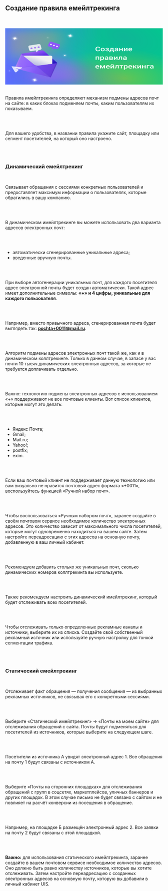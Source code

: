 ## Создание правила емейлтрекинга

<br>
<br>

<img src="EmailtrackingSettings.svg" alt="" width="100%" height="180px"/>

<br>
<br>

Правила имейлтрекинга определяют механизм подмены адресов почт на сайте: в каких блоках подменяем почты, каким пользователям их показываем.

<br>
<br>

Для вашего удобства, в названии правила укажите сайт, площадку или сегмент посетителей, на который оно настроено.

<br>
<br>

### Динамический емейлтрекинг

<br>

Связывает обращения с сессиями конкретных пользователей и предоставляет максимум информации о пользователях, которые обратились в вашу компанию.

<br>
<br>

В динамическом имейлтрекинге вы можете использовать два варианта адресов электронных почт: 

<br>
<br>

- автоматически сгенерированные уникальные адреса;
- введенные вручную почты.

<br>
<br>

При выборе автогенерации уникальных почт, для каждого посетителя адрес электронной почты будет создан автоматически. Такой адрес имеет дополнительные символы: **«+» и 4 цифры, уникальные для каждого пользователя**.

<br>
<br>

Например, вместо привычного адреса, сгенерированная почта будет выглядеть так: **pochta+0011@mail.ru**.

<br>
<br>

Алгоритм подмены адресов электронных почт такой же, как и в динамическом коллтрекинге. Только в данном случае, в запасе у вас почти 10 тысяч динамических электронных адресов, за которые не требуется доплачивать отдельно.

<br>
<br>

Важно: технологию подмены электронных адресов с использованием «+» поддерживают не все почтовые клиенты. Вот список клиентов, которые могут это делать:

<br>
<br>

- Яндекс Почта;
- Gmail;
- Mail.ru;
- Yahoo!;
- postfix;
- exim.

<br>
<br>

Если ваш почтовый клиент не поддерживает данную технологию или вам визуально не нравится почтовый адрес формата «+0011», воспользуйтесь функцией «Ручной набор почт».

<br>
<br>

Чтобы воспользоваться «Ручным набором почт», заранее создайте в своём почтовом сервисе необходимое количество электронных адресов. Это количество зависит от максимального числа посетителей, которые могут одновременно находиться на вашем сайте. Затем настройте переадресацию с этих адресов на основную почту, добавленную в ваш личный кабинет.

<br>
<br>

Рекомендуем добавить столько же уникальных почт, сколько динамических номеров коллтрекинга вы используете.

<br>
<br>

Также рекомендуем настроить динамический имейлтрекинг, который будет отслеживать всех посетителей.

<br>
<br>

Чтобы отслеживать только определенные рекламные каналы и источники, выберите их из списка. Создайте свой собственный рекламный источник или используйте ручную настройку для тонкой сегментации трафика.

<br>
<br>

### Статический емейлтрекинг

<br>

Отслеживает факт обращения — получения сообщения — из выбранных рекламных источников, не связывая его с конкретными сессиями.

<br>
<br>

Выберите «Статический имейлтрекинг» → «Почты на моем сайте» для отслеживания обращений с сайта. Почты будут подменяться для посетителей из источников, которые выберите на следующем шаге.

<br>
<br>

Посетители из источника А увидят электронный адрес 1. Все обращения на почту 1 будут связаны с источником А.

<br>
<br>

Выберите «Почты на сторонних площадках» для отслеживания обращений с групп в соцсетях, маркетплейсов, уличных баннеров и других площадок. В этом случае письмо не будет связано с сайтом и не повлияет на расчёт конверсии из посещения в обращение.

<br>
<br>

Например, на площадке Б размещён электронный адрес 2. Все заявки на почту 2 будут связаны с этой площадкой.

<br>
<br>

**Важно:** для использования статического имейлтрекинга, заранее создайте в вашем почтовом сервисе необходимое количество адресов. Оно должно быть равно количеству источников, которые вы хотите отслеживать. Затем настройте переадресацию с созданных электронных адресов на основную почту, которую вы добавили в личный кабинет UIS.

